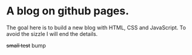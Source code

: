# A blog on github pages.

The goal here is to build a new blog with HTML, CSS and JavaScript. To avoid the sizzle I will end the details.

~~small test~~
bump
